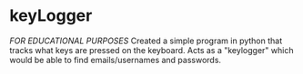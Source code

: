 # keyLogger
*FOR EDUCATIONAL PURPOSES*
Created a simple program in python that tracks what keys are pressed on the keyboard.
Acts as a "keylogger" which would be able to find emails/usernames and passwords.
